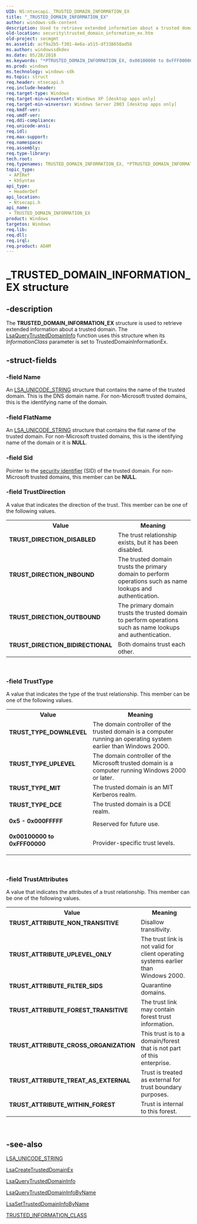 ```yaml
---
UID: NS:ntsecapi._TRUSTED_DOMAIN_INFORMATION_EX
title: "_TRUSTED_DOMAIN_INFORMATION_EX"
author: windows-sdk-content
description: Used to retrieve extended information about a trusted domain.
old-location: security\trusted_domain_information_ex.htm
old-project: secmgmt
ms.assetid: acf9a2b5-f301-4e6a-a515-df338658ad56
ms.author: windowssdkdev
ms.date: 05/28/2018
ms.keywords: "*PTRUSTED_DOMAIN_INFORMATION_EX, 0x00100000 to 0xFFF00000, 0x5 - 0x000FFFFF, PTRUSTED_DOMAIN_INFORMATION_EX, PTRUSTED_DOMAIN_INFORMATION_EX structure pointer [Security], TRUSTED_DOMAIN_INFORMATION_EX, TRUSTED_DOMAIN_INFORMATION_EX structure [Security], TRUST_ATTRIBUTE_CROSS_ORGANIZATION, TRUST_ATTRIBUTE_FILTER_SIDS, TRUST_ATTRIBUTE_FOREST_TRANSITIVE, TRUST_ATTRIBUTE_NON_TRANSITIVE, TRUST_ATTRIBUTE_TREAT_AS_EXTERNAL, TRUST_ATTRIBUTE_UPLEVEL_ONLY, TRUST_ATTRIBUTE_WITHIN_FOREST, TRUST_DIRECTION_BIDIRECTIONAL, TRUST_DIRECTION_DISABLED, TRUST_DIRECTION_INBOUND, TRUST_DIRECTION_OUTBOUND, TRUST_TYPE_DCE, TRUST_TYPE_DOWNLEVEL, TRUST_TYPE_MIT, TRUST_TYPE_UPLEVEL, _TRUSTED_DOMAIN_INFORMATION_EX, _lsa_trusted_domain_information_ex, ntsecapi/PTRUSTED_DOMAIN_INFORMATION_EX, ntsecapi/TRUSTED_DOMAIN_INFORMATION_EX, security.trusted_domain_information_ex"
ms.prod: windows
ms.technology: windows-sdk
ms.topic: struct
req.header: ntsecapi.h
req.include-header: 
req.target-type: Windows
req.target-min-winverclnt: Windows XP [desktop apps only]
req.target-min-winversvr: Windows Server 2003 [desktop apps only]
req.kmdf-ver: 
req.umdf-ver: 
req.ddi-compliance: 
req.unicode-ansi: 
req.idl: 
req.max-support: 
req.namespace: 
req.assembly: 
req.type-library: 
tech.root: 
req.typenames: TRUSTED_DOMAIN_INFORMATION_EX, *PTRUSTED_DOMAIN_INFORMATION_EX
topic_type:
 - APIRef
 - kbSyntax
api_type:
 - HeaderDef
api_location:
 - Ntsecapi.h
api_name:
 - TRUSTED_DOMAIN_INFORMATION_EX
product: Windows
targetos: Windows
req.lib: 
req.dll: 
req.irql: 
req.product: ADAM
---
```


# _TRUSTED_DOMAIN_INFORMATION_EX structure


## -description


The <b>TRUSTED_DOMAIN_INFORMATION_EX</b> structure is used to retrieve extended information about a trusted domain. The 
<a href="https://msdn.microsoft.com/62925515-a6f3-4b5f-bf97-edb968af19a3">LsaQueryTrustedDomainInfo</a> function uses this structure when its <i>InformationClass</i> parameter is set to TrustedDomainInformationEx.


## -struct-fields




### -field Name

An 
<a href="https://msdn.microsoft.com/9e1cf20f-01f9-4813-bf95-e47c5d57dcdc">LSA_UNICODE_STRING</a> structure that contains the name of the trusted domain. This is the DNS domain name.  For non-Microsoft trusted domains, this is the identifying name of the domain.


### -field FlatName

An <a href="https://msdn.microsoft.com/9e1cf20f-01f9-4813-bf95-e47c5d57dcdc">LSA_UNICODE_STRING</a> structure that contains the flat name of the trusted domain. For non-Microsoft trusted domains, this is the identifying name of the domain or it is <b>NULL</b>.


### -field Sid

Pointer to the <a href="https://msdn.microsoft.com/3e9d7672-2314-45c8-8178-5a0afcfd0c50">security identifier</a> (SID) of the trusted domain. For non-Microsoft trusted domains, this member can be <b>NULL</b>.


### -field TrustDirection

A value that indicates the direction of the trust. This member can be one of the following values.

<table>
<tr>
<th>Value</th>
<th>Meaning</th>
</tr>
<tr>
<td width="40%"><a id="TRUST_DIRECTION_DISABLED"></a><a id="trust_direction_disabled"></a><dl>
<dt><b>TRUST_DIRECTION_DISABLED</b></dt>
</dl>
</td>
<td width="60%">
The trust relationship exists, but it has been disabled.

</td>
</tr>
<tr>
<td width="40%"><a id="TRUST_DIRECTION_INBOUND"></a><a id="trust_direction_inbound"></a><dl>
<dt><b>TRUST_DIRECTION_INBOUND</b></dt>
</dl>
</td>
<td width="60%">
The trusted domain trusts the primary domain to perform operations such as name lookups and authentication.

</td>
</tr>
<tr>
<td width="40%"><a id="TRUST_DIRECTION_OUTBOUND"></a><a id="trust_direction_outbound"></a><dl>
<dt><b>TRUST_DIRECTION_OUTBOUND</b></dt>
</dl>
</td>
<td width="60%">
The primary domain trusts the trusted domain to perform operations such as name lookups and authentication.

</td>
</tr>
<tr>
<td width="40%"><a id="TRUST_DIRECTION_BIDIRECTIONAL"></a><a id="trust_direction_bidirectional"></a><dl>
<dt><b>TRUST_DIRECTION_BIDIRECTIONAL</b></dt>
</dl>
</td>
<td width="60%">
Both domains trust each other.

</td>
</tr>
</table>
 


### -field TrustType

A value that indicates the type of the trust relationship. This member can be one of the following values.

<table>
<tr>
<th>Value</th>
<th>Meaning</th>
</tr>
<tr>
<td width="40%"><a id="TRUST_TYPE_DOWNLEVEL"></a><a id="trust_type_downlevel"></a><dl>
<dt><b>TRUST_TYPE_DOWNLEVEL</b></dt>
</dl>
</td>
<td width="60%">
The domain controller of the trusted domain is a computer running an operating system earlier than Windows 2000.

</td>
</tr>
<tr>
<td width="40%"><a id="TRUST_TYPE_UPLEVEL"></a><a id="trust_type_uplevel"></a><dl>
<dt><b>TRUST_TYPE_UPLEVEL</b></dt>
</dl>
</td>
<td width="60%">
The domain controller of the Microsoft trusted domain is a computer running Windows 2000 or later.

</td>
</tr>
<tr>
<td width="40%"><a id="TRUST_TYPE_MIT"></a><a id="trust_type_mit"></a><dl>
<dt><b>TRUST_TYPE_MIT</b></dt>
</dl>
</td>
<td width="60%">
The trusted domain is an MIT Kerberos realm.

</td>
</tr>
<tr>
<td width="40%"><a id="TRUST_TYPE_DCE"></a><a id="trust_type_dce"></a><dl>
<dt><b>TRUST_TYPE_DCE</b></dt>
</dl>
</td>
<td width="60%">
The trusted domain is a DCE realm.

</td>
</tr>
<tr>
<td width="40%"><a id="0x5_-_0x000FFFFF"></a><a id="0x5_-_0x000fffff"></a><a id="0X5_-_0X000FFFFF"></a><dl>
<dt><b>0x5 - 0x000FFFFF</b></dt>
</dl>
</td>
<td width="60%">
Reserved for future use.

</td>
</tr>
<tr>
<td width="40%"><a id="0x00100000_to_0xFFF00000"></a><a id="0x00100000_to_0xfff00000"></a><a id="0X00100000_TO_0XFFF00000"></a><dl>
<dt><b>0x00100000 to 0xFFF00000</b></dt>
</dl>
</td>
<td width="60%">
Provider-specific trust levels.

</td>
</tr>
</table>
 


### -field TrustAttributes

A value that indicates the attributes of a trust relationship. This member can be one of the following values.

<table>
<tr>
<th>Value</th>
<th>Meaning</th>
</tr>
<tr>
<td width="40%"><a id="TRUST_ATTRIBUTE_NON_TRANSITIVE"></a><a id="trust_attribute_non_transitive"></a><dl>
<dt><b>TRUST_ATTRIBUTE_NON_TRANSITIVE</b></dt>
</dl>
</td>
<td width="60%">
Disallow transitivity.

</td>
</tr>
<tr>
<td width="40%"><a id="TRUST_ATTRIBUTE_UPLEVEL_ONLY"></a><a id="trust_attribute_uplevel_only"></a><dl>
<dt><b>TRUST_ATTRIBUTE_UPLEVEL_ONLY</b></dt>
</dl>
</td>
<td width="60%">
The trust link is not valid for client operating systems earlier than Windows 2000.

</td>
</tr>
<tr>
<td width="40%"><a id="TRUST_ATTRIBUTE_FILTER_SIDS"></a><a id="trust_attribute_filter_sids"></a><dl>
<dt><b>TRUST_ATTRIBUTE_FILTER_SIDS</b></dt>
</dl>
</td>
<td width="60%">
Quarantine domains.

</td>
</tr>
<tr>
<td width="40%"><a id="TRUST_ATTRIBUTE_FOREST_TRANSITIVE"></a><a id="trust_attribute_forest_transitive"></a><dl>
<dt><b>TRUST_ATTRIBUTE_FOREST_TRANSITIVE</b></dt>
</dl>
</td>
<td width="60%">
The trust link may contain forest trust information.

</td>
</tr>
<tr>
<td width="40%"><a id="TRUST_ATTRIBUTE_CROSS_ORGANIZATION"></a><a id="trust_attribute_cross_organization"></a><dl>
<dt><b>TRUST_ATTRIBUTE_CROSS_ORGANIZATION</b></dt>
</dl>
</td>
<td width="60%">
This trust is to a domain/forest that is not part of this enterprise.

</td>
</tr>
<tr>
<td width="40%"><a id="TRUST_ATTRIBUTE_TREAT_AS_EXTERNAL"></a><a id="trust_attribute_treat_as_external"></a><dl>
<dt><b>TRUST_ATTRIBUTE_TREAT_AS_EXTERNAL</b></dt>
</dl>
</td>
<td width="60%">
Trust is treated as external for trust boundary purposes.

</td>
</tr>
<tr>
<td width="40%"><a id="TRUST_ATTRIBUTE_WITHIN_FOREST"></a><a id="trust_attribute_within_forest"></a><dl>
<dt><b>TRUST_ATTRIBUTE_WITHIN_FOREST</b></dt>
</dl>
</td>
<td width="60%">
 Trust is internal to this forest.

</td>
</tr>
</table>
 


## -see-also




<a href="https://msdn.microsoft.com/9e1cf20f-01f9-4813-bf95-e47c5d57dcdc">LSA_UNICODE_STRING</a>



<a href="https://msdn.microsoft.com/2f458098-9498-4f08-bd13-ac572678d734">LsaCreateTrustedDomainEx</a>



<a href="https://msdn.microsoft.com/62925515-a6f3-4b5f-bf97-edb968af19a3">LsaQueryTrustedDomainInfo</a>



<a href="https://msdn.microsoft.com/d33d6cee-bd8b-49f4-8e65-07cdc65bec7c">LsaQueryTrustedDomainInfoByName</a>



<a href="https://msdn.microsoft.com/263e1025-1010-463d-8bc7-cdf916ce9872">LsaSetTrustedDomainInfoByName</a>



<a href="https://msdn.microsoft.com/442a0944-b498-4d9f-b338-d5aed1663d8d">TRUSTED_INFORMATION_CLASS</a>
 

 

